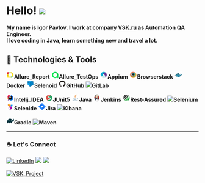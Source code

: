 # Hello! <img src="https://raw.githubusercontent.com/MartinHeinz/MartinHeinz/master/wave.gif" width="30px">

**My name is Igor Pavlov. I work at company [VSK.ru](https://www.vsk.ru) as Automation QA Engineer.**  
**I love coding in Java, learn something new and travel a lot.**

## 🔧 Technologies & Tools 
<img width="4%" title="Allure Report" src="logo/Allure_Report.svg">**Allure_Report**
<img width="4%" title="Allure Report" src="logo/Allure_TestOps.svg">**Allure_TestOps**
<img width="4%" title="Allure Report" src="logo/Appium.svg">**Appium**
<img width="4%" title="Allure Report" src="logo/Browserstack.svg">**Browserstack**
<img width="4%" title="Allure Report" src="logo/Docker.svg">**Docker**
<img width="4%" title="Allure Report" src="logo/Selenoid.svg">**Selenoid**
<img width="4%" title="Allure Report" src="logo/GitHub.svg">**GitHub**
<img src="https://img.icons8.com/color/38/000000/gitlab.png"/>**GitLab**

<img width="4%" title="Allure Report" src="logo/Intelij_IDEA.svg">**Intelij_IDEA**
<img width="4%" title="Allure Report" src="logo/JUnit5.svg">**JUnit5**
<img width="4%" title="Allure Report" src="logo/Java.svg">**Java**
<img width="4%" title="Allure Report" src="logo/Jenkins.svg">**Jenkins**
<img width="4%" title="Allure Report" src="logo/Rest-Assured.svg">**Rest-Assured**
<img src="https://img.icons8.com/officel/38/000000/selenium-test-automation.png"/>**Selenium**
<img width="4%" title="Allure Report" src="logo/Selenide.svg">**Selenide**
<img width="4%" title="Allure Report" src="logo/Jira.svg">**Jira**
<img src="https://img.icons8.com/color/38/000000/kibana.png"/>**Kibana** 

<img width="4%" title="Allure Report" src="logo/Gradle.svg">**Gradle**
<img src="https://img.icons8.com/ios/37/000000/maven-ios.png"/>**Maven**	

---

### :coffee: Let's Connect 
<p align="left">
	<a href="https://www.linkedin.com/in/igor-pavlov13/"><img src="https://img.icons8.com/bubbles/70/000000/linkedin.png" alt="LinkedIn" target="_blank"/></a>
	<a href="https://t.me/travel_qa"><img src="https://img.icons8.com/bubbles/70/000000/telegram-app.png" target="_blank"/></a>
	<a href="https://www.instagram.com/pavlov_ig/"><img src="https://img.icons8.com/bubbles/70/000000/instagram-new.png" target="_blank"/></a>
</p>
<a href="https://github.com/igor-QA/VSK_Project">
  <img align="center" src="https://github-readme-stats.anuraghazra1.vercel.app/api?username=igor-QA&show_icons=true&include_all_commits=true&theme=tokyonight&&count_private=true" alt="VSK_Project"/>
</a>
